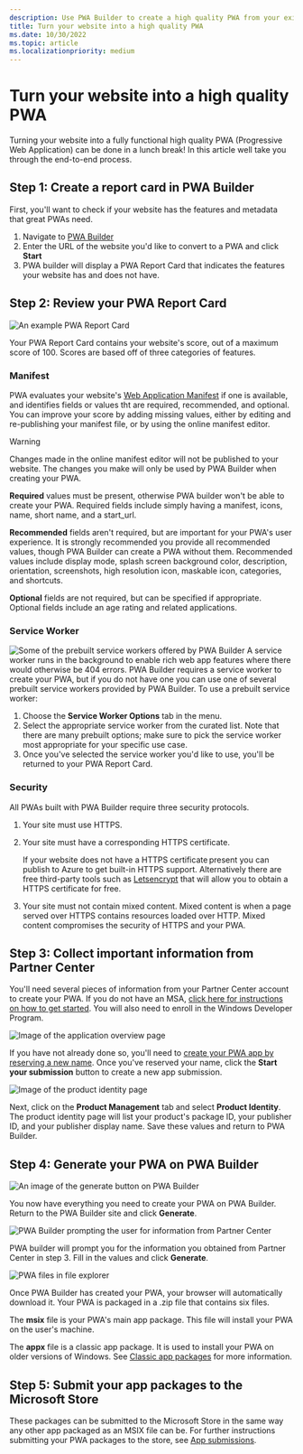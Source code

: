 ```yaml
---
description: Use PWA Builder to create a high quality PWA from your existing website
title: Turn your website into a high quality PWA
ms.date: 10/30/2022
ms.topic: article
ms.localizationpriority: medium
---
```


# Turn your website into a high quality PWA

Turning your website into a fully functional high quality PWA (Progressive Web Application) can be done in a lunch break! In this article well take you through the end-to-end process.

## Step 1: Create a report card in PWA Builder

First, you'll want to check if your website has the features and metadata that great PWAs need.

1. Navigate to [PWA Builder](https://www.pwabuilder.com/)
2. Enter the URL of the website you'd like to convert to a PWA and click **Start**
3. PWA builder will display a PWA Report Card that indicates the features your website has and does not have.

## Step 2: Review your PWA Report Card

![An example PWA Report Card](../images/pwa-report-card.png)

Your PWA Report Card contains your website's score, out of a maximum score of 100. Scores are based off of three categories of features.

### Manifest

PWA evaluates your website's [Web Application Manifest](https://www.w3.org/TR/appmanifest/) if one is available, and identifies fields or values tht are required, recommended, and optional. You can improve your score by adding missing values, either by editing and re-publishing your manifest file, or by using the online manifest editor.

> [!WARNING]
> Changes made in the online manifest editor will not be published to your website. The changes you make will only be used by PWA Builder when creating your PWA.

**Required** values must be present, otherwise PWA builder won't be able to create your PWA. Required fields include simply having a manifest, icons, name, short name, and a start_url.

**Recommended** fields aren't required, but are important for your PWA's user experience. It is strongly recommended you provide all recommended values, though PWA Builder can create a PWA without them. Recommended values include display mode, splash screen background color, description, orientation, screenshots, high resolution icon, maskable icon, categories, and shortcuts.

**Optional** fields are not required, but can be specified if appropriate. Optional fields include an age rating and related applications.

### Service Worker

![Some of the prebuilt service workers offered by PWA Builder](../images/pwa-builder-service-workers.png)
A service worker runs in the background to enable rich web app features where there would otherwise be 404 errors. PWA Builder requires a service worker to create your PWA, but if you do not have one you can use one of several prebuilt service workers provided by PWA Builder. To use a prebuilt service worker:

1. Choose the **Service Worker Options** tab in the menu.
2. Select the appropriate service worker from the curated list. Note that there are many prebuilt options; make sure to pick the service worker most appropriate for your specific use case.
3. Once you've selected the service worker you'd like to use, you'll be returned to your PWA Report Card.

### Security

All PWAs built with PWA Builder require three security protocols.

1. Your site must use HTTPS.
2. Your site must have a corresponding HTTPS certificate.

   If your website does not have a HTTPS certificate present you can publish to Azure to get built-in HTTPS support. Alternatively there are free third-party tools such as [Letsencrypt](https://letsencrypt.org/) that will allow you to obtain a HTTPS certificate for free.
3. Your site must not contain mixed content. Mixed content is when a page served over HTTPS contains resources loaded over HTTP. Mixed content compromises the security of HTTPS and your PWA.

## Step 3: Collect important information from Partner Center

You'll need several pieces of information from your Partner Center account to create your PWA. If you do not have an MSA, [click here for instructions on how to get started](/partner-center/mpn-create-a-partner-center-account). You will also need to enroll in the Windows Developer Program.

![Image of the application overview page](../images/application-overview.png)

If you have not already done so, you'll need to [create your PWA app by reserving a new name](reserve-your-apps-name.md). Once you've reserved your name, click the **Start your submission** button to create a new app submission.

![Image of the product identity page](../images/product-identity.png)

Next, click on the **Product Management** tab and select **Product Identity**. The product identity page will list your product's package ID, your publisher ID, and your publisher display name. Save these values and return to PWA Builder.

## Step 4: Generate your PWA on PWA Builder

![An image of the generate button on PWA Builder](../images/pwa-builder-generate.png)

You now have everything you need to create your PWA on PWA Builder. Return to the PWA Builder site and click **Generate**.

![PWA Builder prompting the user for information from Partner Center](../images/pwa-builder-pc-info.png)

PWA builder will prompt you for the information you obtained from Partner Center in step 3. Fill in the values and click **Generate**.

![PWA files in file explorer](../images/pwa-files.png)

Once PWA Builder has created your PWA, your browser will automatically download it. Your PWA is packaged in a .zip file that contains six files.

The **msix** file is your PWA's main app package. This file will install your PWA on the user's machine.

The **appx** file is a classic app package. It is used to install your PWA on older versions of Windows. See [Classic app packages](https://github.com/pwa-builder/pwabuilder-windows-chromium-docs/blob/master/classic-package.md) for more information.

## Step 5: Submit your app packages to the Microsoft Store

These packages can be submitted to the Microsoft Store in the same way any other app packaged as an MSIX file can be. For further instructions submitting your PWA packages to the store, see [App submissions](create-app-submission.md).
